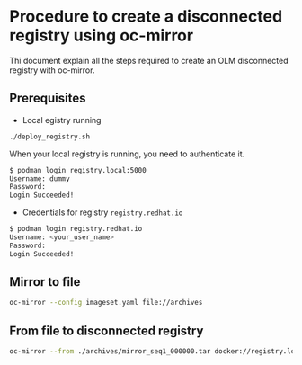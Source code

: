 # Procedure to create a disconnected registry using oc-mirror

Thi document explain all the steps required to create an OLM disconnected registry with oc-mirror.



## Prerequisites

- Local egistry running

```bash
./deploy_registry.sh
```

When your local registry is running, you need to authenticate it.

```bash
$ podman login registry.local:5000
Username: dummy
Password: 
Login Succeeded!
```

- Credentials for registry `registry.redhat.io`

```bash
$ podman login registry.redhat.io
Username: <your_user_name>
Password: 
Login Succeeded!

```

## Mirror to file

```bash
oc-mirror --config imageset.yaml file://archives
```

## From file to disconnected registry

```bash
oc-mirror --from ./archives/mirror_seq1_000000.tar docker://registry.local:5000/olm-mirror --dest-skip-tls
```
